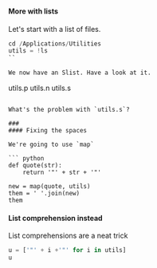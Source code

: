 ###
#### More with lists

Let's start with a list of files.

``` python
cd /Applications/Utilities
utils = !ls
``

We now have an Slist. Have a look at it.

```
utils.p
utils.n
utils.s
```

What's the problem with `utils.s`?

###
#### Fixing the spaces

We're going to use `map`

``` python
def quote(str):
    return '"' + str + '"'

new = map(quote, utils)
them = ' '.join(new)
them
```

#### List comprehension instead

List comprehensions are a neat trick

``` python
u = ['"' + i +'"' for i in utils]
u
```

#### 